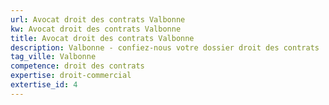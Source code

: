 ```yaml
---
url: Avocat droit des contrats Valbonne
kw: Avocat droit des contrats Valbonne
title: Avocat droit des contrats Valbonne
description: Valbonne - confiez-nous votre dossier droit des contrats
tag_ville: Valbonne
competence: droit des contrats
expertise: droit-commercial
extertise_id: 4
---
```

